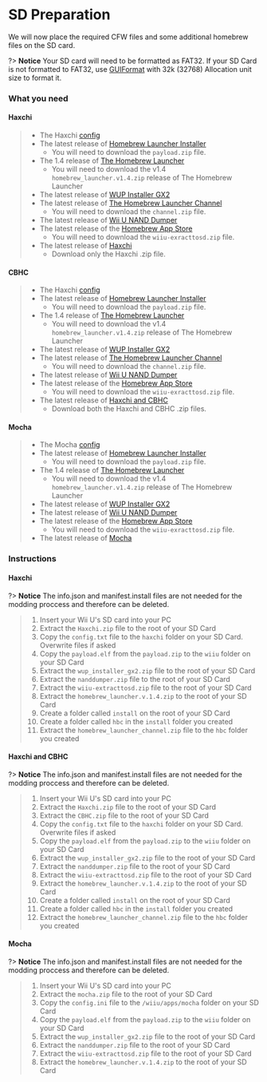 # SD Preparation

We will now place the required CFW files and some additional homebrew files on the SD card.

?> **Notice**
    Your SD card will need to be formatted as FAT32. If your SD Card is not formatted to FAT32, use [GUIFormat](http://www.ridgecrop.demon.co.uk/index.htm?guiformat.htm) with 32k (32768) Allocation unit size to format it.

### What you need

<!-- tabs:start -->

#### **Haxchi**

> - The Haxchi [config](/files/config.txt)
> - The latest release of [Homebrew Launcher Installer](https://github.com/wiiu-env/homebrew_launcher_installer/releases/latest)
>   - You will need to download the `payload.zip` file.
> - The 1.4 release of [The Homebrew Launcher](https://github.com/dimok789/homebrew_launcher/releases/tag/1.4)
>   - You will need to download the v1.4 `homebrew_launcher.v1.4.zip` release of The Homebrew Launcher
> - The latest release of [WUP Installer GX2](http://wiiubru.com/appstore/zips/wup_installer_gx2.zip)
> - The latest release of [The Homebrew Launcher Channel](https://github.com/dimok789/homebrew_launcher/releases/latest)
>   - You will need to download the `channel.zip` file.
> - The latest release of [Wii U NAND Dumper](https://github.com/koolkdev/wiiu-nanddumper/releases/latest)
> - The latest release of the [Homebrew App Store](https://github.com/vgmoose/hbas/releases/latest)
>   - You will need to download the `wiiu-exracttosd.zip` file.
> - The latest release of [Haxchi](https://github.com/FIX94/haxchi/releases/latest)
>   - Download only the Haxchi .zip file.

#### **CBHC**

> - The Haxchi [config](/files/config.txt)
> - The latest release of [Homebrew Launcher Installer](https://github.com/wiiu-env/homebrew_launcher_installer/releases/latest)
>   - You will need to download the `payload.zip` file.
> - The 1.4 release of [The Homebrew Launcher](https://github.com/dimok789/homebrew_launcher/releases/tag/1.4)
>   - You will need to download the v1.4 `homebrew_launcher.v1.4.zip` release of The Homebrew Launcher
> - The latest release of [WUP Installer GX2](http://wiiubru.com/appstore/zips/wup_installer_gx2.zip)
> - The latest release of [The Homebrew Launcher Channel](https://github.com/dimok789/homebrew_launcher/releases/latest)
>   - You will need to download the `channel.zip` file.
> - The latest release of [Wii U NAND Dumper](https://github.com/koolkdev/wiiu-nanddumper/releases/latest)
> - The latest release of the [Homebrew App Store](https://github.com/vgmoose/hbas/releases/latest)
>   - You will need to download the `wiiu-exracttosd.zip` file.
> - The latest release of [Haxchi and CBHC](https://github.com/FIX94/haxchi/releases/latest)
>   - Download both the Haxchi and CBHC .zip files.

#### **Mocha**

> - The Mocha [config](/files/config.ini)
> - The latest release of [Homebrew Launcher Installer](https://github.com/wiiu-env/homebrew_launcher_installer/releases/latest)
>   - You will need to download the `payload.zip` file.
> - The 1.4 release of [The Homebrew Launcher](https://github.com/dimok789/homebrew_launcher/releases/tag/1.4)
>   - You will need to download the v1.4 `homebrew_launcher.v1.4.zip` release of The Homebrew Launcher
> - The latest release of [WUP Installer GX2](http://wiiubru.com/appstore/zips/wup_installer_gx2.zip)
> - The latest release of [Wii U NAND Dumper](https://github.com/koolkdev/wiiu-nanddumper/releases/latest)
> - The latest release of the [Homebrew App Store](https://github.com/vgmoose/hbas/releases/latest)
>   - You will need to download the `wiiu-exracttosd.zip` file.
> - The latest release of [Mocha](https://www.wiiubru.com/appstore/zips/mocha.zip)

<!-- tabs:end -->


### Instructions

<!-- tabs:start -->

#### **Haxchi**

?> **Notice**
    The info.json and manifest.install files are not needed for the modding proccess and therefore can be deleted.
> 1. Insert your Wii U's SD card into your PC
> 2. Extract the  `Haxchi.zip` file to the root of your SD Card
> 3. Copy the `config.txt` file to the `haxchi` folder on your SD Card. Overwrite files if asked
> 5. Copy the `payload.elf` from the `payload.zip` to the `wiiu` folder on your SD Card
> 6. Extract the `wup_installer_gx2.zip` file to the root of your SD Card
> 7. Extract the `nanddumper.zip` file to the root of your SD Card
> 8. Extract the `wiiu-extracttosd.zip` file to the root of your SD Card
> 9. Extract the `homebrew_launcher.v.1.4.zip` to the root of your SD Card
> 10. Create a folder called `install` on the root of your SD Card
> 11. Create a folder called `hbc` in the `install` folder you created
> 12. Extract the `homebrew_launcher_channel.zip` file to the `hbc` folder you created

#### **Haxchi and CBHC**

?> **Notice**
    The info.json and manifest.install files are not needed for the modding proccess and therefore can be deleted.
> 1. Insert your Wii U's SD card into your PC
> 2. Extract the  `Haxchi.zip` file to the root of your SD Card
> 3. Extract the `CBHC.zip` file to the root of your SD Card
> 4. Copy the `config.txt` file to the `haxchi` folder on your SD Card. Overwrite files if asked
> 6. Copy the `payload.elf` from the `payload.zip` to the `wiiu` folder on your SD Card
> 7. Extract the `wup_installer_gx2.zip` file to the root of your SD Card
> 8. Extract the `nanddumper.zip` file to the root of your SD Card
> 9. Extract the `wiiu-extracttosd.zip` file to the root of your SD Card
> 10. Extract the `homebrew_launcher.v.1.4.zip` to the root of your SD Card
> 11. Create a folder called `install` on the root of your SD Card
> 12. Create a folder called `hbc` in the `install` folder you created
> 13. Extract the `homebrew_launcher_channel.zip` file to the `hbc` folder you created

#### **Mocha**

?> **Notice**
    The info.json and manifest.install files are not needed for the modding proccess and therefore can be deleted.
> 1. Insert your Wii U's SD card into your PC
> 2. Extract the  `mocha.zip` file to the root of your SD Card
> 3. Copy the `config.ini` file to the `/wiiu/apps/mocha` folder on your SD Card
> 5. Copy the `payload.elf` from the `payload.zip` to the `wiiu` folder on your SD Card
> 6. Extract the `wup_installer_gx2.zip` file to the root of your SD Card
> 7. Extract the `nanddumper.zip` file to the root of your SD Card
> 8. Extract the `wiiu-extracttosd.zip` file to the root of your SD Card
> 9. Extract the `homebrew_launcher.v.1.4.zip` to the root of your SD Card

<!-- tabs:end -->
